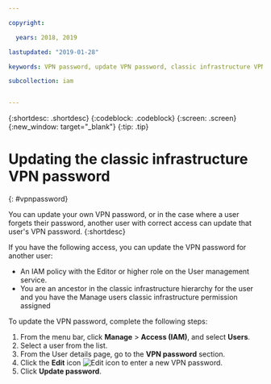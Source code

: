 ```yaml
---

copyright:

  years: 2018, 2019

lastupdated: "2019-01-28"

keywords: VPN password, update VPN password, classic infrastructure VPN

subcollection: iam


---
```


{:shortdesc: .shortdesc}
{:codeblock: .codeblock}
{:screen: .screen}
{:new_window: target="_blank"}
{:tip: .tip}

# Updating the classic infrastructure VPN password
{: #vpnpassword}

You can update your own VPN password, or in the case where a user forgets their password, another user with correct access can update that user's VPN password.
{:shortdesc}

If you have the following access, you can update the VPN password for another user:

  * An IAM policy with the Editor or higher role on the User management service.
  * You are an ancestor in the classic infrastructure hierarchy for the user and you have the Manage users classic infrastructure permission assigned

To update the VPN password, complete the following steps:

1. From the menu bar, click **Manage** &gt; **Access (IAM)**, and select **Users**.
2. Select a user from the list.
3. From the User details page, go to the **VPN password** section.
4. Click the **Edit** icon ![Edit icon](../icons/icon_write.svg) to enter a new VPN password.
5. Click **Update password**.
